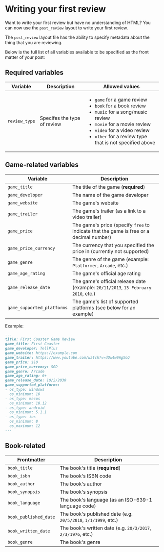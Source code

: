# Writing your first review

Want to write your first review but have no understanding of HTML? You can now use the `post_review` layout to write your first review.

The `post_review` layout file has the ability to specify metadata about the thing that you are reviewing.

Below is the full list of all variables available to be specified as the front matter of your post:

## Required variables

Variable | Description | Allowed values
---|---|---
`review_type` | Specifes the type of review | <ul><li>`game` for a game review</li><li>`book` for a book review</li><li>`music` for a song/music review</li><li>`movie` for a movie review</li><li>`video` for a video review</li><li>`other` for a review type that is not specified above</li></ul>

## Game-related variables

Variable | Description
---|---
`game_title` | The title of the game (**required**)
`game_developer` | The name of the game developer
`game_website` | The game's website
`game_trailer` | The game's trailer (as a link to a video trailer)
`game_price` | The game's price (specify `free` to indicate that the game is free or a decimal number)
`game_price_currency` | The currency that you specified the price in (currently not supported)
`game_genre` | The genre of the game (example: `Platformer`, `Arcade`, etc.)
`game_age_rating` | The game's official age rating
`game_release_date` | The game's official release date (example: `20/11/2013`, `13 February 2010`, etc.)
`game_supported_platforms` | The game's list of supported platforms (see below for an example)

Example:

```markdown
---
title: First Coaster Game Review
game_title: First Coaster
game_developer: TellPlus
game_website: https://example.com
game_trailer: https://www.youtube.com/watch?v=dQw4w9WgXcQ
game_price: $10
game_price_currency: SGD
game_genre: Arcade
game_age_rating: 6+
game_release_date: 10/2/2030
game_supported_platforms:
- os_type: windows
  os_minimum: 10
- os_type: macos
  os_minimum: 10.12
- os_type: android
  os_minimum: 5.1.1
- os_type: ios
  os_minimum: 8
  os_maximum: 12
---
```

## Book-related

Frontmatter | Description
---|---
`book_title` | The book's title (**required**)
`book_isbn` | The book's ISBN code
`book_author` | The book's author
`book_synopsis` | The book's synopsis
`book_language` | The book's language (as an ISO-639-1 language code)
`book_published_date` | The book's published date (e.g. `20/5/2018`, `1/1/1999`, etc.)
`book_written_date` | The book's written date (e.g. `20/3/2017`, `2/3/1976`, etc.)
`book_genre` | The book's genre
